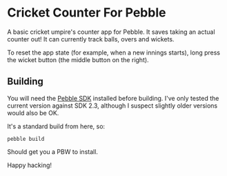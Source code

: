 Cricket Counter For Pebble
==========================

A basic cricket umpire's counter app for Pebble. It saves taking an actual counter out! It can currently track balls, overs and wickets.

To reset the app state (for example, when a new innings starts), long press the wicket button (the middle button on the right).

## Building

You will need the [Pebble SDK](http://developer.getpebble.com/) installed before building. I've only tested the current version against SDK 2.3, although I suspect slightly older versions would also be OK.

It's a standard build from here, so:

    pebble build

Should get you a PBW to install.

Happy hacking!
